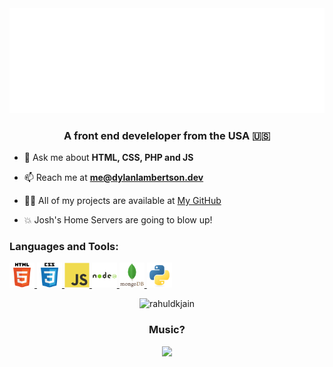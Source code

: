 <img src="/img/DylanLambertsonBanner.png" alt="Banner" title="Banner">

<h3 align="center">A front end develeloper from the USA 🇺🇸</h3>




- 💬 Ask me about **HTML, CSS, PHP and JS**

- 📫 Reach me at **me@dylanlambertson.dev**

- 👨‍💻 All of my projects are available at [My GitHub](https://github.com/DylanLambertson/)

- 💥 Josh's Home Servers are going to blow up!

<h3 align="left">Languages and Tools:</h3>
<p align="left">
    <a href="https://www.w3.org/html/" target="_blank"> <img src="https://raw.githubusercontent.com/devicons/devicon/master/icons/html5/html5-original-wordmark.svg" alt="html5" width="40" height="40"/> </a>
    <a href="https://www.w3schools.com/css/" target="_blank"> <img src="https://raw.githubusercontent.com/devicons/devicon/master/icons/css3/css3-original-wordmark.svg" alt="css3" width="40" height="40"/> </a>
    <a href="https://developer.mozilla.org/en-US/docs/Web/JavaScript" target="_blank"> <img src="https://raw.githubusercontent.com/devicons/devicon/master/icons/javascript/javascript-original.svg" alt="javascript" width="40" height="40"/> </a>
      <a href="https://nodejs.org" target="_blank"> <img src="https://raw.githubusercontent.com/devicons/devicon/master/icons/nodejs/nodejs-original-wordmark.svg" alt="nodejs" width="40" height="40"/> </a>
    <a href="https://www.mongodb.com/" target="_blank"> <img src="https://raw.githubusercontent.com/devicons/devicon/master/icons/mongodb/mongodb-original-wordmark.svg" alt="mongodb" width="40" height="40"/> </a>
    <a href="https://www.python.org" target="_blank"> <img src="https://raw.githubusercontent.com/devicons/devicon/master/icons/python/python-original.svg" alt="python" width="40" height="40"/> </a>
    </p>


<p align="center"> <img src=https://github-readme-stats.vercel.app/api?username=DylanLambertson&show_icons=true alt=rahuldkjain /> </p>

<h3 align="center">Music?</h3>
<p align="center"> <img src=https://spotify-recently-played-readme.vercel.app/api?user=fogur7y49icug0maoox13tawu /> </p>
